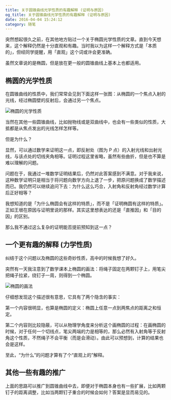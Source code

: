 ```yaml
---
title: 关于圆锥曲线光学性质的有趣解释 (证明与原因)
og_title: 关于圆锥曲线光学性质的有趣解释 (证明与原因)
date: 2016-04-04 15:24:12
category: 随笔
---
```

突然想起很久之前，在其他地方贴过一个关于椭圆光学性质的文章。直到今天想来，这个解释仍然是十分直观和有趣。当时我以为这样一个解释方式是「本质的」，但经同学提醒，用「直观」这个词或许会更准确。

虽然文章说的是椭圆，但是放在更一般的圆锥曲线上基本上也都适用。

## 椭圆的光学性质
在圆锥曲线的性质中，我们常常会见到下面这样一张图：从椭圆的一个焦点入射的光线，经过椭圆壁的反射后，会通过另一个焦点。

![椭圆的光学性质](https://cdn.jsdelivr.net/gh/starding/picx-images-hosting@master/20240224/image.2w7eaer55vo0.webp)

当然在其他一些圆锥曲线，比如抛物线或是双曲线中，也会有一些类似的性质，大抵都是从焦点发出的光线怎样怎样等。

但是为什么？

显然，可以通过数学来证明这一点，即反射处（图为 P 点）的入射光线和出射光线，与该点处的切线夹角相等。证明过程这里省略，虽然有些曲折，但是也不算是难以理解的问题。

问题在于，我通过一堆数学证明结果后，仍然对此答案感到不满意。对于我来说，这种数学证明只是相当于将问题向数学方向上退了一步，把原问题换成了数学描述而已。我仍然可以继续追问下去：为什么这么巧合，入射角和反射角经过数学计算后正好相等？

我想知道的是「为什么椭圆会有这样的特质」，而不是「证明椭圆有这样的特质」。正如王垠在原因与证明里说的那样。其实这里想表达的还是「直推因」和「目的因」的区别。

那么我不通过这么复杂的证明能否提前预知到这一点？

## 一个更有趣的解释 (力学性质)
纠结于这个问题以及椭圆的这些奇妙性质，高中的时候我想了好久。

突然有一天我注意到了数学课本上椭圆的画法：将绳子固定在两颗钉子上，用笔尖把绳子拉紧，绕钉子一周，则得到一个椭圆。

![椭圆的画法](https://cdn.jsdelivr.net/gh/starding/picx-images-hosting@master/20240224/image.2hd4q2vcybg0.webp)

仔细想发现这个描述很有意思，它具有了两个隐含的事实：

第一个内容很明显，也算是椭圆的定义：椭圆上任意一点到两焦点的距离之和恒定。

第二个内容则比较隐蔽，可以从物理学角度来分析这个画椭圆的过程：在画椭圆的时候，对于任何一个切线点，笔尖两端的力是相等的，那么必然有入射角等于反射角这个性质，不然绳子不会平衡（而是会滑动）。由此可以预想到，计算的结果也会是这样。

至此，“为什么”的问题才算有了个“直观上的”解释。

## 其他一些有趣的推广
上面的思路可以推广到圆锥曲线中去，即便对于椭圆本身也有一些扩展，比如两颗钉子的距离调整，比如当两颗钉子重合的时候会如何？答案是显而易见的。